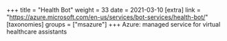 +++
title = "Health Bot"
weight = 33
date = 2021-03-10
[extra]
link = "https://azure.microsoft.com/en-us/services/bot-services/health-bot/"
[taxonomies]
groups = ["msazure"]
+++
Azure: managed service for virtual healthcare assistants

